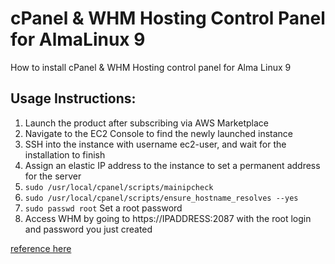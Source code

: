 # cPanel & WHM Hosting Control Panel for AlmaLinux 9
How to install cPanel & WHM Hosting control panel for Alma Linux 9

## Usage Instructions:

1. Launch the product after subscribing via AWS Marketplace
2. Navigate to the EC2 Console to find the newly launched instance
3. SSH into the instance with username ec2-user, and wait for the installation to finish
4. Assign an elastic IP address to the instance to set a permanent address for the server
5. `sudo /usr/local/cpanel/scripts/mainipcheck`
6. `sudo /usr/local/cpanel/scripts/ensure_hostname_resolves --yes`
7. `sudo passwd root` Set a root password
8. Access WHM by going to https://IPADDRESS:2087 with the root login and password you just created

[reference here](https://aws.amazon.com/marketplace/pp/prodview-hgvsqazbjp6sc?ref_=beagle&applicationId=AWS-EC2-Console#pdp-usage)
